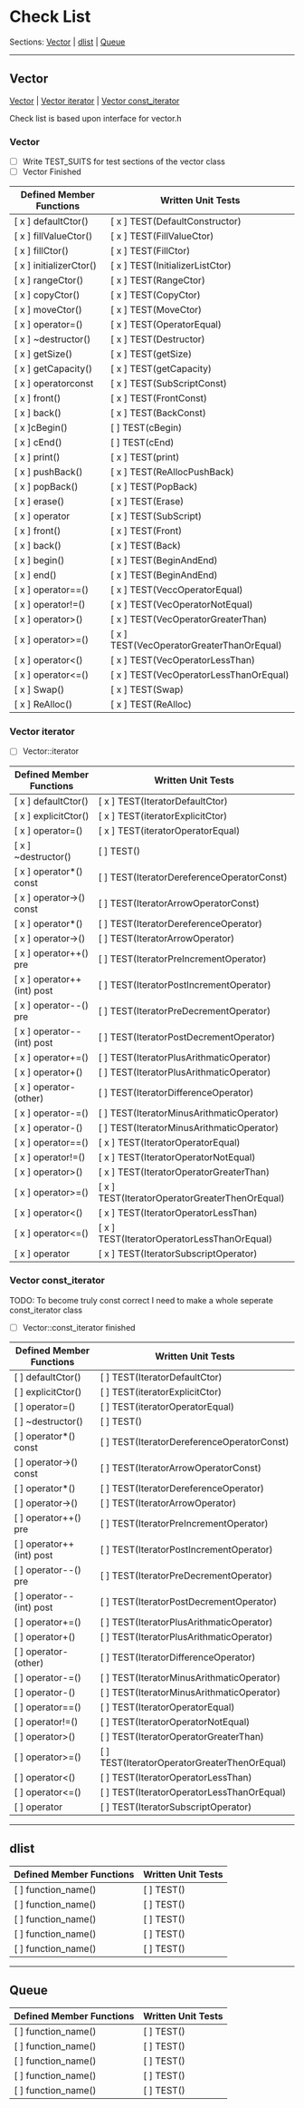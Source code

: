 # Check List    

Sections: [Vector](#vector) | [dlist](#dlist) | [Queue](#queue)

----

## Vector
[Vector<T>](https://github.com/PIesPnuema/stl_implemetation_practice/blob/main/TODO/check_list.md#vector-1) | [Vector<T> iterator](https://github.com/PIesPnuema/stl_implemetation_practice/blob/main/TODO/check_list.md#vector-iterator) | [Vector<T> const_iterator](https://github.com/PIesPnuema/stl_implemetation_practice/blob/main/TODO/check_list.md#vector-const_iterator)

Check list is based upon interface for vector.h
  
### Vector<T>
- [ ] Write TEST_SUITS for test sections of the vector class 
- [ ] Vector<T> Finished
  
| Defined Member Functions | Written Unit Tests |
| --- | --- |
| [ x ] defaultCtor() | [ x ] TEST(DefaultConstructor) |
| [ x ] fillValueCtor() | [ x ] TEST(FillValueCtor) |
| [ x ] fillCtor() | [ x ] TEST(FillCtor) |
| [ x ] initializerCtor() | [ x ] TEST(InitializerListCtor) |
| [ x ] rangeCtor() | [ x ] TEST(RangeCtor) |
| [ x ] copyCtor() | [ x ] TEST(CopyCtor) |
| [ x ] moveCtor() | [ x ] TEST(MoveCtor) |
| [ x ] operator=() | [ x ] TEST(OperatorEqual) |
| [ x ] ~destructor() | [ x ] TEST(Destructor) |
| [ x ] getSize() | [ x ] TEST(getSize) |
| [ x ] getCapacity() | [ x ] TEST(getCapacity) |
| [ x ] operator[]()const | [ x ] TEST(SubScriptConst) |
| [ x ] front() | [ x ] TEST(FrontConst) |
| [ x ] back() | [ x ] TEST(BackConst) |
| [ x ]cBegin() | [  ] TEST(cBegin) |
| [ x ] cEnd() | [  ] TEST(cEnd) |
| [ x ] print() | [ x ] TEST(print) |
| [ x ] pushBack() | [ x ] TEST(ReAllocPushBack) |
| [ x ] popBack() | [ x ] TEST(PopBack) |
| [ x ] erase() | [ x ] TEST(Erase) |
| [ x ] operator[]() | [ x ] TEST(SubScript) |
| [ x ] front() | [ x ] TEST(Front) |
| [ x ] back() | [ x ] TEST(Back) |
| [ x ] begin() | [ x ] TEST(BeginAndEnd) |
| [ x ] end() | [ x ] TEST(BeginAndEnd) |
| [ x ] operator==() | [ x ] TEST(VeccOperatorEqual) |
| [ x ] operator!=() | [ x ] TEST(VecOperatorNotEqual) |
| [ x ] operator>() | [ x ] TEST(VecOperatorGreaterThan) |
| [ x ] operator>=() | [ x ] TEST(VecOperatorGreaterThanOrEqual) |
| [ x ] operator<() | [ x ] TEST(VecOperatorLessThan) |
| [ x ] operator<=() | [ x ] TEST(VecOperatorLessThanOrEqual) |
| [ x ] Swap() | [ x ] TEST(Swap) |
| [ x ] ReAlloc() | [ x ] TEST(ReAlloc) |

### Vector<T> iterator
 
- [ ] Vector<T>::iterator

| Defined Member Functions | Written Unit Tests |
| --- | --- |
| [ x ] defaultCtor() | [ x ] TEST(IteratorDefaultCtor) |
| [ x ] explicitCtor() | [ x ] TEST(iteratorExplicitCtor) |
| [ x ] operator=() | [ x ] TEST(iteratorOperatorEqual) |
| [ x ] ~destructor() | [  ] TEST() |
| [ x ] operator*() const | [  ] TEST(IteratorDereferenceOperatorConst) |
| [ x ] operator->() const | [  ] TEST(IteratorArrowOperatorConst) |
| [ x ] operator*() | [  ] TEST(IteratorDereferenceOperator) |
| [ x ] operator->() | [  ] TEST(IteratorArrowOperator) |
| [ x ] operator++() pre | [  ] TEST(IteratorPreIncrementOperator) |
| [ x ] operator++(int) post | [  ] TEST(IteratorPostIncrementOperator) |
| [ x ] operator--() pre | [  ] TEST(IteratorPreDecrementOperator) |
| [ x ] operator--(int) post | [  ] TEST(IteratorPostDecrementOperator) |
| [ x ] operator+=() | [  ] TEST(IteratorPlusArithmaticOperator) |
| [ x ] operator+() | [  ] TEST(IteratorPlusArithmaticOperator) |
| [ x ] operator-(other) | [  ] TEST(IteratorDifferenceOperator) |
| [ x ] operator-=() | [  ] TEST(IteratorMinusArithmaticOperator) |
| [ x ] operator-() | [  ] TEST(IteratorMinusArithmaticOperator) |
| [ x ] operator==() | [ x ] TEST(IteratorOperatorEqual) |
| [ x ] operator!=() | [ x ] TEST(IteratorOperatorNotEqual) |
| [ x ] operator>() | [ x ] TEST(IteratorOperatorGreaterThan) |
| [ x ] operator>=() | [ x ] TEST(IteratorOperatorGreaterThenOrEqual) |
| [ x ] operator<() | [ x ] TEST(IteratorOperatorLessThan) |
| [ x ] operator<=() | [ x ] TEST(IteratorOperatorLessThanOrEqual) |
| [ x ] operator[]() | [ x ] TEST(IteratorSubscriptOperator) |

### Vector<T> const_iterator 
 TODO: To become truly const correct I need to make a whole seperate const_iterator class
  
- [ ] Vector<T>::const_iterator finished

| Defined Member Functions | Written Unit Tests |
| --- | --- |
| [  ] defaultCtor() | [  ] TEST(IteratorDefaultCtor) |
| [  ] explicitCtor() | [  ] TEST(iteratorExplicitCtor) |
| [  ] operator=() | [  ] TEST(iteratorOperatorEqual) |
| [  ] ~destructor() | [  ] TEST() |
| [  ] operator*() const | [  ] TEST(IteratorDereferenceOperatorConst) |
| [  ] operator->() const | [  ] TEST(IteratorArrowOperatorConst) |
| [  ] operator*() | [  ] TEST(IteratorDereferenceOperator) |
| [  ] operator->() | [  ] TEST(IteratorArrowOperator) |
| [  ] operator++() pre | [  ] TEST(IteratorPreIncrementOperator) |
| [  ] operator++(int) post | [  ] TEST(IteratorPostIncrementOperator) |
| [  ] operator--() pre | [  ] TEST(IteratorPreDecrementOperator) |
| [  ] operator--(int) post | [  ] TEST(IteratorPostDecrementOperator) |
| [  ] operator+=() | [  ] TEST(IteratorPlusArithmaticOperator) |
| [  ] operator+() | [  ] TEST(IteratorPlusArithmaticOperator) |
| [  ] operator-(other) | [  ] TEST(IteratorDifferenceOperator) |
| [  ] operator-=() | [  ] TEST(IteratorMinusArithmaticOperator) |
| [  ] operator-() | [  ] TEST(IteratorMinusArithmaticOperator) |
| [  ] operator==() | [  ] TEST(IteratorOperatorEqual) |
| [  ] operator!=() | [  ] TEST(IteratorOperatorNotEqual) |
| [  ] operator>() | [  ] TEST(IteratorOperatorGreaterThan) |
| [  ] operator>=() | [  ] TEST(IteratorOperatorGreaterThenOrEqual) |
| [  ] operator<() | [  ] TEST(IteratorOperatorLessThan) |
| [  ] operator<=() | [  ] TEST(IteratorOperatorLessThanOrEqual) |
| [  ] operator[]() | [  ] TEST(IteratorSubscriptOperator) |

----

## dlist

| Defined Member Functions | Written Unit Tests |
| --- | --- |
| [  ] function_name() | [  ] TEST() |
| [  ] function_name() | [  ] TEST() |
| [  ] function_name() | [  ] TEST() |
| [  ] function_name() | [  ] TEST() |
| [  ] function_name() | [  ] TEST() |

----
  
## Queue

| Defined Member Functions | Written Unit Tests |
| --- | --- |
| [  ] function_name() | [  ] TEST() |
| [  ] function_name() | [  ] TEST() |
| [  ] function_name() | [  ] TEST() |
| [  ] function_name() | [  ] TEST() |
| [  ] function_name() | [  ] TEST() |


